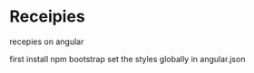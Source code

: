 # Receipies
recepies on angular 

first install npm bootstrap
set the styles globally in angular.json
